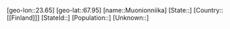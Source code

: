 ﻿---
location: [67.95,23.65]
type: City
tags:
- geo/City


SpocWebEntityId: 32625
isDeleted: false
confidential: public

---
[geo-lon::23.65]
[geo-lat::67.95]
[name::Muonionniika]
[State::]
[Country::[[Finland]]]
[StateId::]
[Population::]
[Unknown::]

